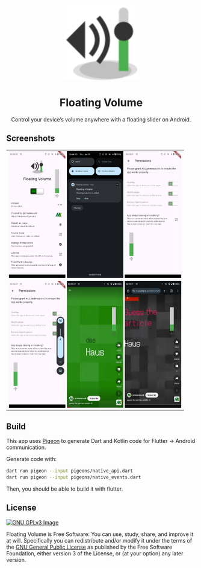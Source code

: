 <p align="center">
    <img src="logo.svg" width="200px" />
</p>
<h1 align="center">Floating Volume</h1>
<p align="center">
    Control your device’s volume anywhere with a floating slider on Android.
</p>


## Screenshots

<table>
    <tr>
        <td>
            <img src="screenshots/01.png" width="150px" />
            <img src="screenshots/02.png" width="150px" />
            <img src="screenshots/03.png" width="150px" />
        </td>
    </tr>
    <tr>
        <td>
            <img src="screenshots/04.png" width="150px" />
            <img src="screenshots/05.png" width="150px" />
            <img src="screenshots/06.png" width="150px" />
        </td>
    </tr>
</table>


## Build

This app uses [Pigeon](https://pub.dev/packages/pigeon) to generate Dart and Kotlin code for Flutter → Android communication.

Generate code with:

```bash
dart run pigeon --input pigeons/native_api.dart
dart run pigeon --input pigeons/native_events.dart
```

Then, you should be able to build it with flutter.

## License
[![GNU GPLv3 Image](https://www.gnu.org/graphics/gplv3-127x51.png)](https://www.gnu.org/licenses/gpl-3.0.en.html)  

Floating Volume is Free Software: You can use, study, share, and improve it at will. Specifically you can redistribute and/or modify it under the terms of the [GNU General Public License](https://www.gnu.org/licenses/gpl.html) as published by the Free Software Foundation, either version 3 of the License, or (at your option) any later version.

